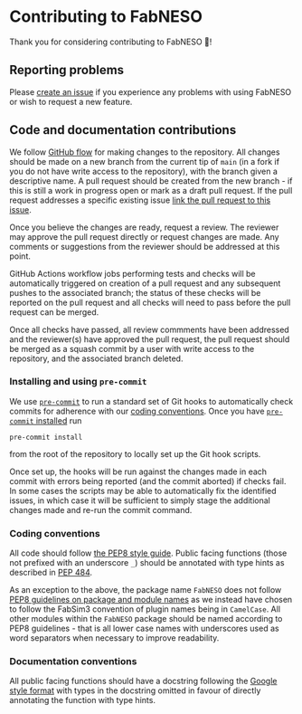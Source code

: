 # Contributing to FabNESO

Thank you for considering contributing to FabNESO 🎉!

## Reporting problems

Please [create an issue](https://github.com/UCL/FabNESO/issues/new) if you experience any problems with using FabNESO or wish to request a new feature.

## Code and documentation contributions

We follow [GitHub flow](https://docs.github.com/en/get-started/quickstart/github-flow) for making changes to the repository. All changes should be made on a new branch from the current tip of `main` (in a fork if you do not have write access to the repository), with the branch given a descriptive name. A pull request should be created from the new branch - if this is still a work in progress open or mark as a draft pull request. If the pull request addresses a specific existing issue [link the pull request to this issue](https://docs.github.com/en/issues/tracking-your-work-with-issues/linking-a-pull-request-to-an-issue).

Once you believe the changes are ready, request a review. The reviewer may approve the pull request directly or request changes are made. Any comments or suggestions from the reviewer should be addressed at this point.

GitHub Actions workflow jobs performing tests and checks will be automatically triggered on creation of a pull request and any subsequent pushes to the associated branch; the status of these checks will be reported on the pull request and all checks will need to pass before the pull request can be merged.

Once all checks have passed, all review commments have been addressed and the reviewer(s) have approved the pull request, the pull request should be merged as a squash commit by a user with write access to the repository, and the associated branch deleted.

### Installing and using `pre-commit`

We use [`pre-commit`](https://pre-commit.com/) to run a standard set of Git hooks to automatically check commits for adherence with our [coding conventions](#coding-conventions). Once you have [`pre-commit` installed](https://pre-commit.com/#installation) run

```
pre-commit install
```

from the root of the repository to locally set up the Git hook scripts.

Once set up, the hooks will be run against the changes made in each commit with errors being reported (and the commit aborted) if checks fail. In some cases the scripts may be able to automatically fix the identified issues, in which case it will be sufficient to simply stage the additional changes made and re-run the commit command.

### Coding conventions

All code should follow [the PEP8 style guide](https://peps.python.org/pep-0008/). Public facing functions (those not prefixed with an underscore `_`) should be annotated with type hints as described in [PEP 484](https://peps.python.org/pep-0484/).

As an exception to the above, the package name `FabNESO` does not follow [PEP8 guidelines on package and module names](https://peps.python.org/pep-0008/#package-and-module-names) as we instead have chosen to follow the FabSim3 convention of plugin names being in `CamelCase`. All other modules within the `FabNESO` package should be named according to PEP8 guidelines - that is all lower case names with underscores used as word separators when necessary to improve readability.

### Documentation conventions

All public facing functions should have a docstring following the [Google style format](https://sphinxcontrib-napoleon.readthedocs.io/en/latest/example_google.html) with types in the docstring omitted in favour of directly annotating the function with type hints.
